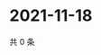# 2021-11-18

共 0 条

<!-- BEGIN WEIBO -->
<!-- 最后更新时间 Thu Nov 18 2021 13:13:09 GMT+0800 (China Standard Time) -->

<!-- END WEIBO -->
